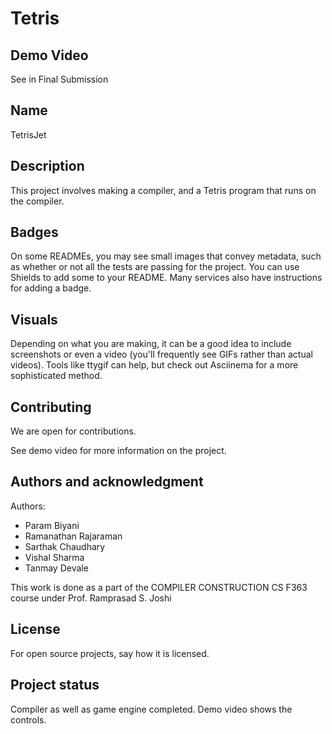 # Tetris

## Demo Video
See in Final Submission

## Name
TetrisJet

## Description
This project involves making a compiler, and a Tetris program that runs on the compiler. 

## Badges
On some READMEs, you may see small images that convey metadata, such as whether or not all the tests are passing for the project. You can use Shields to add some to your README. Many services also have instructions for adding a badge.

## Visuals
Depending on what you are making, it can be a good idea to include screenshots or even a video (you'll frequently see GIFs rather than actual videos). Tools like ttygif can help, but check out Asciinema for a more sophisticated method.

## Contributing
We are open for contributions.

See demo video for more information on the project.

## Authors and acknowledgment
Authors:
- Param Biyani
- Ramanathan Rajaraman
- Sarthak Chaudhary
- Vishal Sharma
- Tanmay Devale

This work is done as a part of the COMPILER CONSTRUCTION CS F363 course under Prof. Ramprasad S. Joshi

## License
For open source projects, say how it is licensed.

## Project status
Compiler as well as game engine completed. Demo video shows the controls.
